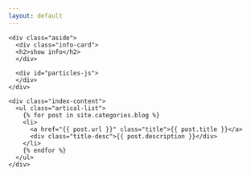 ```yaml
---
layout: default
---
```



<body>
  <div class="index-wrapper">

    <div class="aside">
      <div class="info-card">
      <h2>show info</h2>
      </div>

      <div id="particles-js">
      </div>
    </div>

    <div class="index-content">
      <ul class="artical-list">
        {% for post in site.categories.blog %}
        <li>
          <a href="{{ post.url }}" class="title">{{ post.title }}</a>
          <div class="title-desc">{{ post.description }}</div>
        </li>
        {% endfor %}
      </ul>
    </div>

  </div>
</body>
